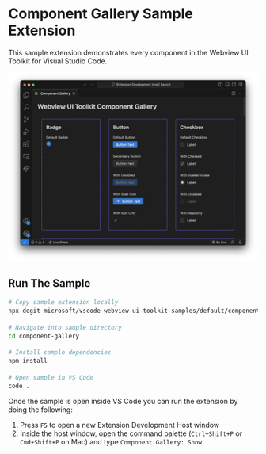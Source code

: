 # Component Gallery Sample Extension

This sample extension demonstrates every component in the Webview UI Toolkit for
Visual Studio Code.

![A screenshot of the sample extension.](./assets/component-gallery.png)

## Run The Sample

```bash
# Copy sample extension locally
npx degit microsoft/vscode-webview-ui-toolkit-samples/default/component-gallery component-gallery

# Navigate into sample directory
cd component-gallery

# Install sample dependencies
npm install

# Open sample in VS Code
code .
```

Once the sample is open inside VS Code you can run the extension by doing the
following:

1. Press `F5` to open a new Extension Development Host window
2. Inside the host window, open the command palette (`Ctrl+Shift+P` or
   `Cmd+Shift+P` on Mac) and type `Component Gallery: Show`
